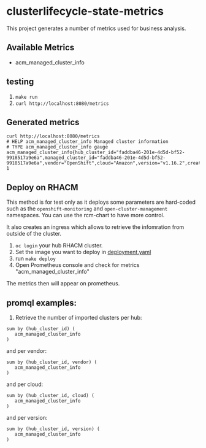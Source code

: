 [comment]: # ( Copyright Contributors to the Open Cluster Management project )

# clusterlifecycle-state-metrics

This project generates a number of metrics used for business analysis.

## Available Metrics

- acm_managed_cluster_info

## testing

1. `make run`
2. `curl http://localhost:8080/metrics`

## Generated metrics

```
curl http://localhost:8080/metrics
# HELP acm_managed_cluster_info Managed cluster information
# TYPE acm_managed_cluster_info gauge
acm_managed_cluster_info{hub_cluster_id="faddba46-201e-4d5d-bf52-9918517a9e6a",managed_cluster_id="faddba46-201e-4d5d-bf52-9918517a9e6a",vendor="OpenShift",cloud="Amazon",version="v1.16.2",created_via="Other",vcpu="4"} 1
```

## Deploy on RHACM

This method is for test only as it deploys some parameters are hard-coded such as the `openshift-monitoring` and `open-cluster-management` namespaces. You can use the rcm-chart to have more control.

It also creates an ingress which allows to retrieve the infomration from outside of the cluster.

1. `oc login` your hub RHACM cluster.
2. Set the image you want to deploy in [deployment.yaml](overlays/deploy/deployment.yaml)
3. run `make deploy`
4. Open Prometheus console and check for metrics "acm_managed_cluster_info"

The metrics then will appear on prometheus.

## promql examples:

1. Retrieve the number of imported clusters per hub:

```
sum by (hub_cluster_id) (
   acm_managed_cluster_info 
) 
```

and per vendor:

```
sum by (hub_cluster_id, vendor) (
   acm_managed_cluster_info 
) 
```

and per cloud:

```
sum by (hub_cluster_id, cloud) (
   acm_managed_cluster_info 
) 
```

and per version:

```
sum by (hub_cluster_id, version) (
   acm_managed_cluster_info 
) 
```

